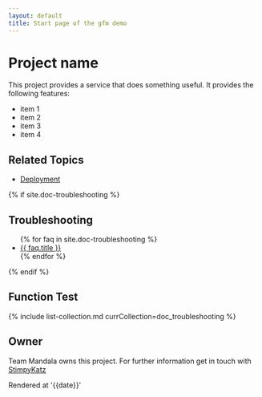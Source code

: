 ```yaml
---
layout: default
title: Start page of the gfm demo
---
```


# Project name
This project provides a service that does something useful. It provides the following features:

* item 1
* item 2
* item 3
* item 4

## Related Topics
* [Deployment](deployment.html)

{% if site.doc-troubleshooting %}
<h2 id="doc-troubleshooting">Troubleshooting</h2>
<ul>			
{% for faq in site.doc-troubleshooting %}
  <li>				
	<a href="{{ site.baseurl }}{{ faq.url }}">{{ faq.title }}</a>				
  </li>
{% endfor %}
</ul>
{% endif %}

## Function Test
{% include list-collection.md currCollection=doc_troubleshooting %}

## Owner
Team Mandala owns this project. For further information get in touch with [StimpyKatz](https://github.com/StimpyKatz)

Rendered at '{{date}}'
